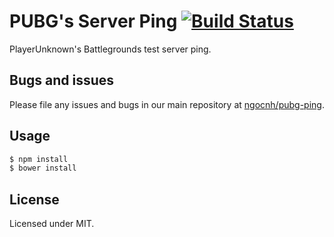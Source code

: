 # PUBG's Server Ping [![Build Status](https://travis-ci.org/ngocnh/pubg-ping.svg?branch=master)](https://travis-ci.org/ngocnh/pubg-ping)

PlayerUnknown's Battlegrounds test server ping.

## Bugs and issues

Please file any issues and bugs in our main repository at [ngocnh/pubg-ping](https://github.com/ngocnh/pubg-ping/issues).

## Usage

```bash
$ npm install
$ bower install
```

## License

Licensed under MIT.